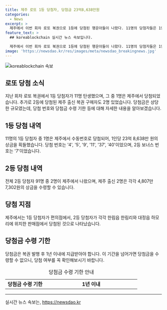```yaml
---
title: 제주 로또 1등 당첨자, 당첨금 23억8,638만원
categories:
  - News
excerpt: >
  제주에서 이번 회차 로또 복권으로 1등에 당첨된 행운아들이 나왔다. 11명의 당첨자들은 1인당 23억 8,638만 원의 상금을 품에 안게 되었다. 또한 2명의 2등 당첨자도 제주에서 나왔으며, 2등 당첨금은 4,807만 7,302원이다. 복권 당첨금은 1년 안에 수령해야 한다.
feature_text: >
  ## koreablockchain 실시간 뉴스 속보입니다.

  제주에서 이번 회차 로또 복권으로 1등에 당첨된 행운아들이 나왔다. 11명의 당첨자들은 1인당 23억 8,638만 원의 상금을 품에 안게 되었다. 또한 2명의 2등 당첨자도 제주에서 나왔으며, 2등 당첨금은 4,807만 7,302원이다. 복권 당첨금은 1년 안에 수령해야 한다.
image: 'https://newsdao.kr/res/images/meta/newsdao_breakingnews.jpg'
---
```


<p><img src="https://newsdao.kr/res/images/meta/newsdao_breakingnews.jpg" alt="koreablockchain 속보" /></p>

<h2 data-ke-size="size26">로또 당첨 소식</h2>

<p data-ke-size="size16">
지난 회차 로또 복권에서 1등 당첨자가 11명 탄생했으며, 그 중 1명은 제주에서 당첨되었습니다. 추가로 2등에 당첨된 제주 출신 복권 구매자도 2명 있었습니다. 당첨금은 상당한 규모였는데, 당첨 번호와 당첨금 수령 기한 등에 대해 자세한 내용을 알아보겠습니다.
</p>

<h2 data-ke-size="size26">1등 당첨 내역</h2>

<p data-ke-size="size16">
11명의 1등 당첨자 중 1명은 제주에서 수동번호로 당첨되어, 1인당 23억 8,638만 원의 상금을 획들했습니다. 당첨 번호는 '4', '5', '9', '11', '37', '40'이었으며, 2등 보너스 번호는 '7'이었습니다.
</p>

<h2 data-ke-size="size26">2등 당첨 내역</h2>

<p data-ke-size="size16">
전체 2등 당첨자 91명 중 2명이 제주에서 나왔으며, 제주 출신 2명은 각각 4,807만 7,302원의 상금을 수령할 수 있습니다.
</p>

<h2 data-ke-size="size26">당첨 지점</h2>

<p data-ke-size="size16">
제주에서는 1등 당첨자가 편의점에서, 2등 당첨자가 각각 한림읍 한림리와 대정읍 하모리에 위치한 판매점에서 당첨된 것으로 나타났습니다.
</p>

<h2 data-ke-size="size26">당첨금 수령 기한</h2>

<p data-ke-size="size16">
당첨금은 복권 발행 후 1년 이내에 지급받아야 합니다. 이 기간을 넘어가면 당첨금을 수령할 수 없으니, 당첨 여부를 꼭 확인해보시기 바랍니다.
</p>

<table>
  <caption>당첨금 수령 기한 안내</caption>
  <colgroup>
    <col style="width: 30%" />
    <col style="width: 70%" />
  </colgroup>
  <tr>
    <td style="text-align: center; height: 17px;"><b>당첨금 수령 기한</b></td>
    <td style="text-align: center; height: 17px;"><b>1년 이내</b></td>
  </tr>
</table>

<hr>
실시간 뉴스 속보는, <a href="https://newsdao.kr" rel="dofollow">https://newsdao.kr</a>



